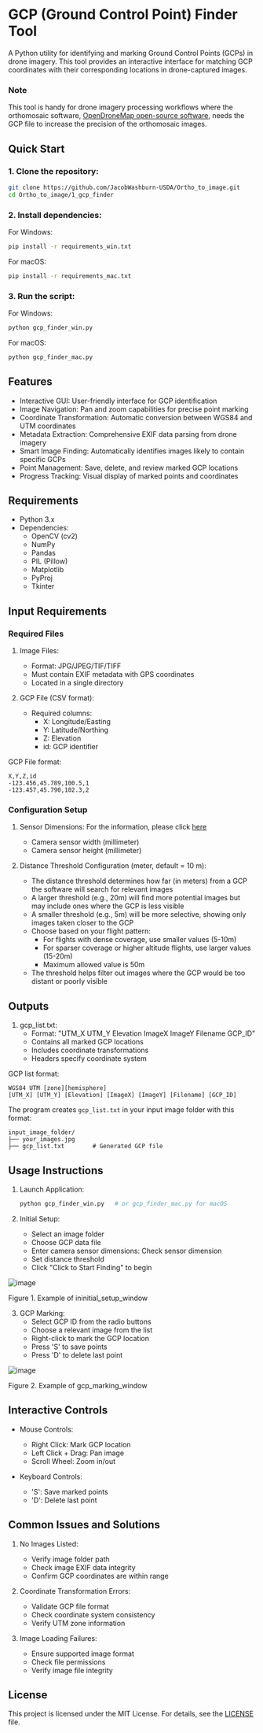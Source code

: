 # **GCP (Ground Control Point) Finder Tool**

A Python utility for identifying and marking Ground Control Points (GCPs) in drone imagery. This tool provides an interactive interface for matching GCP coordinates with their corresponding locations in drone-captured images.

### **Note**
This tool is handy for drone imagery processing workflows where the orthomosaic software, [OpenDroneMap open-source software](https://github.com/OpenDroneMap/ODM/tree/master), needs the GCP file to increase the precision of the orthomosaic images.

## Quick Start

### 1. Clone the repository:
```bash
git clone https://github.com/JacobWashburn-USDA/Ortho_to_image.git
cd Ortho_to_image/1_gcp_finder
```

### 2. Install dependencies:

For Windows:
```bash
pip install -r requirements_win.txt
```

For macOS:
```bash
pip install -r requirements_mac.txt
```

### 3. Run the script:

For Windows:
```bash
python gcp_finder_win.py
```

For macOS:
```bash
python gcp_finder_mac.py
```

## **Features**

- Interactive GUI: User-friendly interface for GCP identification
- Image Navigation: Pan and zoom capabilities for precise point marking
- Coordinate Transformation: Automatic conversion between WGS84 and UTM coordinates
- Metadata Extraction: Comprehensive EXIF data parsing from drone imagery
- Smart Image Finding: Automatically identifies images likely to contain specific GCPs
- Point Management: Save, delete, and review marked GCP locations
- Progress Tracking: Visual display of marked points and coordinates

## **Requirements**

- Python 3.x
- Dependencies:
  - OpenCV (cv2)
  - NumPy
  - Pandas
  - PIL (Pillow)
  - Matplotlib
  - PyProj
  - Tkinter

## **Input Requirements**

### **Required Files**
1. Image Files:
   - Format: JPG/JPEG/TIF/TIFF
   - Must contain EXIF metadata with GPS coordinates
   - Located in a single directory

2. GCP File (CSV format):
   - Required columns:
     - X: Longitude/Easting
     - Y: Latitude/Northing
     - Z: Elevation
     - id: GCP identifier
    
GCP File format:
```
X,Y,Z,id
-123.456,45.789,100.5,1
-123.457,45.790,102.3,2
```

### Configuration Setup
1. Sensor Dimensions: For the information, please click [here](https://github.com/JacobWashburn-USDA/Ortho_to_image/blob/main/1_gcp_finder/camera_sensor_dimension.md)
   - Camera sensor width (millimeter)
   - Camera sensor height (millimeter)
     
2. Distance Threshold Configuration (meter, default = 10 m):
   - The distance threshold determines how far (in meters) from a GCP the software will search for relevant images
   - A larger threshold (e.g., 20m) will find more potential images but may include ones where the GCP is less visible
   - A smaller threshold (e.g., 5m) will be more selective, showing only images taken closer to the GCP
   - Choose based on your flight pattern:
      - For flights with dense coverage, use smaller values (5-10m)
      - For sparser coverage or higher altitude flights, use larger values (15-20m)
      - Maximum allowed value is 50m
   - The threshold helps filter out images where the GCP would be too distant or poorly visible

## **Outputs**

1. gcp_list.txt:
   - Format: "UTM_X UTM_Y Elevation ImageX ImageY Filename GCP_ID"
   - Contains all marked GCP locations
   - Includes coordinate transformations
   - Headers specify coordinate system

GCP list format:
```
WGS84 UTM [zone][hemisphere]
[UTM_X] [UTM_Y] [Elevation] [ImageX] [ImageY] [Filename] [GCP_ID]
```

The program creates `gcp_list.txt` in your input image folder with this format:
```
input_image_folder/
├── your_images.jpg
├── gcp_list.txt        # Generated GCP file
```

## **Usage Instructions**

1. Launch Application:
   ```python
   python gcp_finder_win.py   # or gcp_finder_mac.py for macOS
   ```

2. Initial Setup:
   - Select an image folder
   - Choose GCP data file
   - Enter camera sensor dimensions: Check sensor dimension 
   - Set distance threshold 
   - Click "Click to Start Finding" to begin
  
![image](https://github.com/JacobWashburn-USDA/Ortho_to_image/blob/main/1_gcp_finder/images/img_1.png?raw=true)

Figure 1. Example of ininitial_setup_window

3. GCP Marking:
   - Select GCP ID from the radio buttons
   - Choose a relevant image from the list
   - Right-click to mark the GCP location
   - Press 'S' to save points
   - Press 'D' to delete last point
  
![image](https://github.com/JacobWashburn-USDA/Ortho_to_image/blob/main/1_gcp_finder/images/GCP_marking_window.jpg?raw=true)

Figure 2. Example of gcp_marking_window

## **Interactive Controls**

- Mouse Controls:
  - Right Click: Mark GCP location
  - Left Click + Drag: Pan image
  - Scroll Wheel: Zoom in/out

- Keyboard Controls:
  - 'S': Save marked points
  - 'D': Delete last point

## **Common Issues and Solutions**

1. No Images Listed:
   - Verify image folder path
   - Check image EXIF data integrity
   - Confirm GCP coordinates are within range

2. Coordinate Transformation Errors:
   - Validate GCP file format
   - Check coordinate system consistency
   - Verify UTM zone information

3. Image Loading Failures:
   - Ensure supported image format
   - Check file permissions
   - Verify image file integrity

## **License**

This project is licensed under the MIT License. For details, see the [LICENSE](LICENSE) file.
